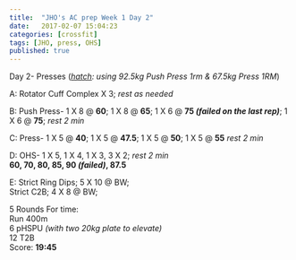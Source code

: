 ```yaml
---
title:  "JHO's AC prep Week 1 Day 2"
date:   2017-02-07 15:04:23
categories: [crossfit]
tags: [JHO, press, OHS]
published: true
---
```

Day 2- Presses (_[hatch][hatch_link]: using 92.5kg Push Press 1rm & 67.5kg Press 1RM_)

A: Rotator Cuff Complex X 3; _rest as needed_  

B: Push Press- 1 X 8 @ **60**; 1 X 8 @ **65**; 1 X 6 @ **75 _(failed on the last rep)_**; 1 X 6 @ **75**; _rest 2 min_

C: Press- 1 X 5 @ **40**; 1 X 5 @ **47.5**; 1 X 5 @ **50**; 1 X 5 @ **55** _rest 2 min_

D: OHS- 1 X 5, 1 X 4, 1 X 3, 3 X 2; _rest 2 min_  
**60, 70, 80, 85, 90 _(failed)_, 87.5**

E: Strict Ring Dips; 5 X 10 @ BW;  
Strict C2B; 4 X 8 @ BW;  

5 Rounds For time:  
Run 400m  
6 pHSPU _(with two 20kg plate to elevate)_  
12 T2B  
Score: **19:45**


[hatch_link]: http://www.hatchsquat.com/hatch-squat-calculator/